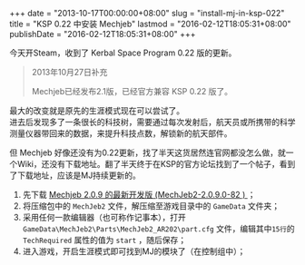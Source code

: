 +++
date = "2013-10-17T00:00:00+08:00"
slug = "install-mj-in-ksp-022"
title = "KSP 0.22 中安装 Mechjeb"
lastmod = "2016-02-12T18:05:31+08:00"
publishDate = "2016-02-12T18:05:31+08:00"
+++

今天开Steam，收到了 Kerbal Space Program 0.22 版的更新。

> 2013年10月27日补充
>    
> Mechjeb已经发布2.1版，已经官方兼容 KSP 0.22 版了。

最大的改变就是原先的生涯模式现在可以尝试了。  
进去后发现多了一条很长的科技树，需要通过每次发射后，航天员或所携带的科学测量仪器带回来的数据，来提升科技点数，解锁新的航天部件。

但 Mechjeb 好像还没有为0.22更新，找了半天这货居然连官网都没怎么做，就一个Wiki，还没有下载地址。翻了半天终于在KSP的官方论坛找到了一个帖子，看到了下载地址，应该是MJ持续更新的。

1. 先下载 [Mechjeb 2.0.9 的最新开发版 (MechJeb2-2.0.9.0-82 ) ](http://jenkins.mumech.com/job/MechJeb2/lastSuccessfulBuild/artifact/jenkins-MechJeb2-82/MechJeb2-2.0.9.0-82.zip) ；
2. 将压缩包中的 `MechJeb2` 文件，解压缩至游戏目录中的 `GameData` 文件夹；
3. 采用任何一款编辑器（也可称作记事本），打开 `GameData\MechJeb2\Parts\MechJeb2_AR202\part.cfg` 文件，编辑其中`15行`的 `TechRequired` 属性的值为 `start` ，随后保存；
4. 进入游戏，开启生涯模式即可找到MJ的模块了（在控制组中）；
